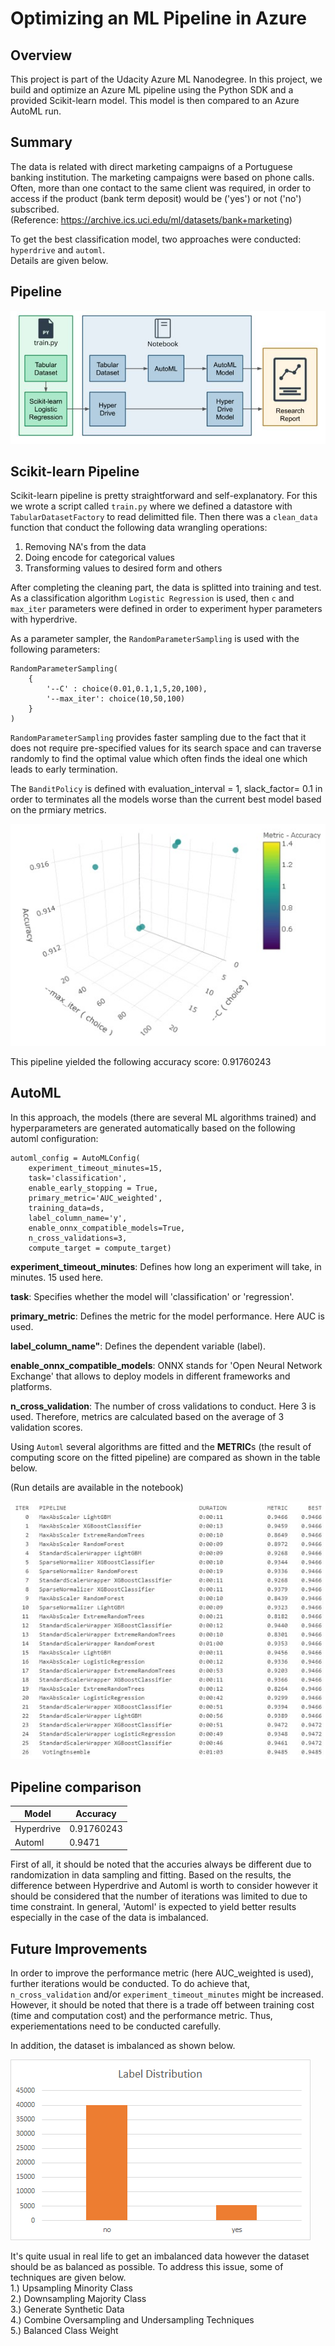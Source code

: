 # Optimizing an ML Pipeline in Azure

## Overview
This project is part of the Udacity Azure ML Nanodegree.
In this project, we build and optimize an Azure ML pipeline using the Python SDK and a provided Scikit-learn model.
This model is then compared to an Azure AutoML run.

## Summary
The data is related with direct marketing campaigns of a Portuguese banking institution. The marketing campaigns were based on phone calls. Often, more than one contact to the same client was required, in order to access if the product (bank term deposit) would be ('yes') or not ('no') subscribed.  
(Reference: https://archive.ics.uci.edu/ml/datasets/bank+marketing)

To get the best classification model, two approaches were conducted: `hyperdrive` and `automl`.  
Details are given below.

## Pipeline
![Pipeline Diagram](pipeline.jpg?raw=true)

## Scikit-learn Pipeline
Scikit-learn pipeline is pretty straightforward and self-explanatory. For this we wrote a script called `train.py` where we defined a datastore with `TabularDatasetFactory` to read delimitted file. Then there was a `clean_data` function that conduct the following data wrangling operations:

1. Removing NA's from the data  
2. Doing encode for categorical values  
3. Transforming values to desired form and others
  
After completing the cleaning part, the data is splitted into training and test. As a classification algorithm `Logistic Regression` is used, then `c` and `max_iter` parameters were defined in order to experiment hyper parameters with hyperdrive. 

As a parameter sampler, the `RandomParameterSampling` is used with the following parameters:  
```
RandomParameterSampling(
    {
        '--C' : choice(0.01,0.1,1,5,20,100),
        '--max_iter': choice(10,50,100)
    }
)
```

`RandomParameterSampling` provides faster sampling due to the fact that it does not require pre-specified values for its search space and can traverse randomly to find the optimal value which often finds the ideal one which leads to early termination.

The `BanditPolicy` is defined with evaluation_interval = 1, slack_factor= 0.1 in order to terminates all the models worse than the current best model based on the prmiary metrics.

![hyperdrive1](results_hyperdrive.JPG?raw=true)

This pipeline yielded the following accuracy score: 0.91760243

## AutoML
In this approach, the models (there are several ML algorithms trained) and hyperparameters are generated automatically based on the following automl configuration:

```
automl_config = AutoMLConfig(
    experiment_timeout_minutes=15,
    task='classification',
    enable_early_stopping = True,
    primary_metric='AUC_weighted',
    training_data=ds,
    label_column_name='y',
    enable_onnx_compatible_models=True,
    n_cross_validations=3,
    compute_target = compute_target)
```

**experiment_timeout_minutes**: Defines how long an experiment will take, in minutes. 15 used here.

**task**: Specifies whether the model will 'classification' or 'regression'.

**primary_metric**: Defines the metric for the model performance. Here AUC is used.

**label_column_name"**: Defines the dependent variable (label).

**enable_onnx_compatible_models**: ONNX stands for 'Open Neural Network Exchange' that allows to deploy models in different frameworks and platforms.

**n_cross_validation**: The number of cross validations to conduct. Here 3 is used. Therefore, metrics are calculated based on the average of 3 validation scores.

Using `Automl` several algorithms are fitted and the **METRIC**s (the result of computing score on the fitted pipeline) are compared as shown in the table below.

(Run details are available in the notebook)

![automl_table](results_automl.JPG?raw=true)

## Pipeline comparison
| Model | Accuracy |
|-|-|
| Hyperdrive | 0.91760243 |
| Automl | 0.9471 |

First of all, it should be noted that the accuries always be different due to randomization in data sampling and fitting. Based on the results, the difference between Hyperdrive and Automl is worth to consider however it should be considered that the number of iterations was limited to due to time constraint. In general, 'Automl' is expected to yield better results especially in the case of the data is imbalanced.


## Future Improvements
In order to improve the performance metric (here AUC_weighted is used), further iterations would be conducted. To do achieve that, ```n_cross_validation```  and/or ```experiment_timeout_minutes``` might be increased. However, it should be noted that there is a trade off between training cost (time and computation cost) and the performance metric. Thus, experiementations need to be conducted carefully. 

In addition, the dataset is imbalanced as shown below.

![labal_dist](label_distribution.png?raw=true)

It's quite usual in real life to get an imbalanced data however the dataset should be as balanced as possible. To address this issue, some of techniques are given below.  
1.) Upsampling Minority Class  
2.) Downsampling Majority Class  
3.) Generate Synthetic Data  
4.) Combine Oversampling and Undersampling Techniques  
5.) Balanced Class Weight  
